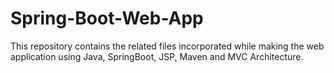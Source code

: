 # Spring-Boot-Web-App
This repository contains the related files incorporated while making the web application using Java, SpringBoot, JSP, Maven and MVC Architecture.
